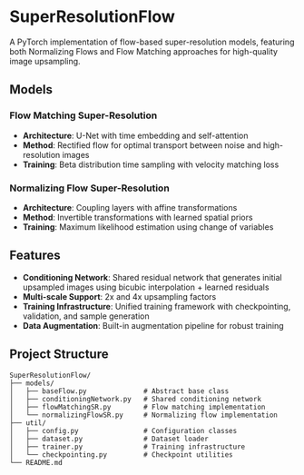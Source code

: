 # SuperResolutionFlow

A PyTorch implementation of flow-based super-resolution models, featuring both Normalizing Flows and Flow Matching approaches for high-quality image upsampling.

## Models

### Flow Matching Super-Resolution

- **Architecture**: U-Net with time embedding and self-attention
- **Method**: Rectified flow for optimal transport between noise and high-resolution images
- **Training**: Beta distribution time sampling with velocity matching loss

### Normalizing Flow Super-Resolution

- **Architecture**: Coupling layers with affine transformations
- **Method**: Invertible transformations with learned spatial priors
- **Training**: Maximum likelihood estimation using change of variables

## Features

- **Conditioning Network**: Shared residual network that generates initial upsampled images using bicubic interpolation + learned residuals
- **Multi-scale Support**: 2x and 4x upsampling factors
- **Training Infrastructure**: Unified training framework with checkpointing, validation, and sample generation
- **Data Augmentation**: Built-in augmentation pipeline for robust training

## Project Structure

```
SuperResolutionFlow/
├── models/
│   ├── baseFlow.py              # Abstract base class
│   ├── conditioningNetwork.py   # Shared conditioning network
│   ├── flowMatchingSR.py        # Flow matching implementation
│   └── normalizingFlowSR.py     # Normalizing flow implementation
├── util/
│   ├── config.py                # Configuration classes
│   ├── dataset.py               # Dataset loader
│   ├── trainer.py               # Training infrastructure
│   └── checkpointing.py         # Checkpoint utilities
└── README.md
```

